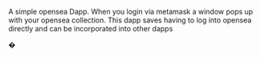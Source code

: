 A simple opensea Dapp.
When you login via metamask  a window pops up with your opensea collection.
This dapp saves having to log into opensea directly and can be incorporated into other dapps


�
